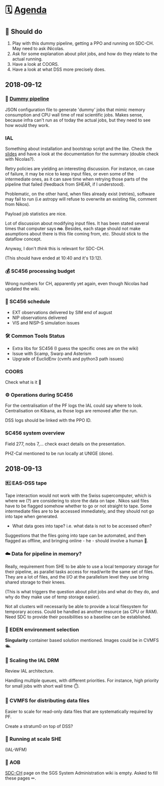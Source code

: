 # 🗓️ [Agenda](https://euclid.roe.ac.uk/projects/sgs_sys_admin/wiki/Infrastructure_Workshop_September_2018)

## 📄 Should do
1. Play with this dummy pipeline, getting a PPO and running on SDC-CH. May need to ask iNicolas.
2. Ask for some explanation about pilot jobs, and how do they relate to the actual running.
3. Have a look at COORS.
4. Have a look at what DSS more precisely does.

## 2018-09-12

### 🎎 [Dummy pipeline](https://euclid.roe.ac.uk/projects/sgssteassau/wiki/DummyPipeline)
JSON configuration file to generate 'dummy' jobs that mimic memory consumption and CPU
wall time of real scientific jobs.
Makes sense, because infra can't run as of today the actual jobs, but they need to see
how would they work.

### IAL
Something about installation and bootstrap script and the like.
Check the [slides](https://euclid.roe.ac.uk/attachments/download/14679/IAL_status_update_sep18.pptx) and
have a look at the documentation for the summary (double check with Nicolas?).

Retry policies are yielding an interesting discussion. For instance, on case of failure,
it may be nice to keep input files, or even some of the intermediate ones, as
it can save time when retrying those parts of the pipeline that failed (feedback from
SHEAR, if I understood).

Problematic, on the other hand, when files already exist (retries), software
may fail to run (i.e astropy will refuse to overwrite an existing file, comment
from Nikos).

Payload job statistics are nice.

Lot of discussion about modifying input files. It has been stated several times that computer says **no**. Besides, each stage should not make asumptions about there is
this file coming from, etc. Should stick to the dataflow concept.

Anyway, I don't *think* this is relevant for SDC-CH.

(This should have ended at 10:40 and it's 13:12).

### 💰 SC456 processing budget
Wrong numbers for CH, apparently yet again, even though Nicolas had updated the
wiki.

### 📆 SC456 schedule
* EXT observations delivered by SIM end of august
* NIP observations delivered
* VIS and NISP-S simulation issues

### 🛠️ Common Tools Status
* Extra libs for SC456 (I guess the specific ones are on the wiki)
* Issue with Scamp, Swarp and Asterism
* Upgrade of EuclidEnv (cvmfs and python3 path issues)

### COORS
Check what is it 🤔

### ⚙ Operations during SC456
For the centralisation of the PF logs the IAL could say where to look.
Centralisation on Kibana, as those logs are removed after the run.

DSS logs should be linked with the PPO ID.

### SC456 system overview
Field 277, nobs 7,... check exact details on the presentation.

PHZ-Cal mentioned to be run locally at UNIGE (done).

## 2018-09-13

### 🖭 EAS-DSS tape
Tape interaction would not work with the Swiss
supercomputer, which is where we (?) are considering to store the data
on tape .
Nikos said files have to be flagged somehow whether to go or not
straight to tape. Some intermediate files are to be accessed immediately,
and they should not go into tape when generated.

* What data goes into tape? i.e. what data is not to be accessed often?

Suggestions that the files going into tape can be automated, and then flagged
as offline, and bringing online - he - should involve a human 👩.

### ☁️ Data for pipeline in memory?
Really, requirement from SHE to be able to use a local temporary storage for
their pipeline, as parallel tasks access for read/write the same set of 
files. They are a lot of files, and the I/O at the parallelism level they use
bring shared storage to their knees.

(This is what triggers the question about pilot jobs and what do they do, and
why do they make use of temp storage easier).

Not all clusters will necessarily be able to provide a local filesystem
for temporary access.
Could be handled as another resource (as CPU or RAM).
Need SDC to provide their possibilities so a baseline can be established.

### 🌲 EDEN environment selection
**Singularity** container based solution mentioned. Images could be in
CVMFS 🛳️.

### 📏 Scaling the IAL DRM
Review IAL architecture.

Handling multiple queues, with different priorities. For instance,
high priority for small jobs with short wall time ⏱️.

### 🐙 CVMFS for distributing data files
Easier to scale for read-only data files that are systematically required
by PF.

Create a stratum0 on top of DSS?

### 📏 Running at scale SHE
(IAL-WFM)

### 💼 AOB
[SDC-CH](https://euclid.roe.ac.uk/projects/sgs_sys_admin/wiki/SDC-CH) page
on the SGS System Administration wiki is empty.
Asked to fill these pages ✏.


